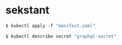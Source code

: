 # sekstant

<!--

https://github.com/yarax/swagger-to-graphql
https://github.com/yipeeio/kubeiql
https://kubernetes.io/docs/concepts/overview/kubernetes-api
https://github.com/graphql/express-graphql

 -->

```s
$ kubectl apply -f "manifest.yaml"
```

```s
$ kubectl describe secret "graphql-secret"
```

